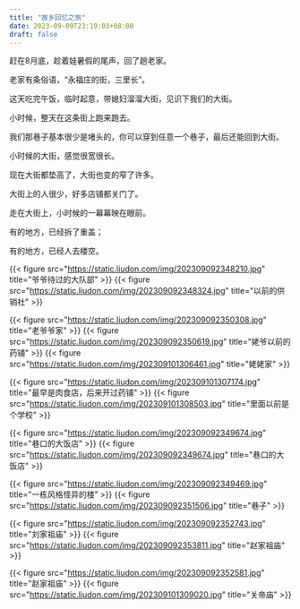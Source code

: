 ```yaml
---
title: "故乡回忆之旅"
date: 2023-09-09T23:19:03+08:00
draft: false
---
```


赶在8月底，趁着娃暑假的尾声，回了趟老家。

老家有条俗语，“永福庄的街，三里长”。

这天吃完午饭，临时起意，带媳妇溜溜大街，见识下我们的大街。

小时候，整天在这条街上跑来跑去。

我们那巷子基本很少是堵头的，你可以穿到任意一个巷子，最后还能回到大街。

小时候的大街，感觉很宽很长。

现在大街都垫高了，大街也变的窄了许多。

大街上的人很少，好多店铺都关门了。

走在大街上，小时候的一幕幕映在眼前。

有的地方，已经拆了重盖；

有的地方，已经人去楼空。

{{< figure src="https://static.liudon.com/img/202309092348210.jpg" title="爷爷待过的大队部" >}}
{{< figure src="https://static.liudon.com/img/202309092348324.jpg" title="以前的供销社" >}}

{{< figure src="https://static.liudon.com/img/202309092350308.jpg" title="老爷爷家" >}}
{{< figure src="https://static.liudon.com/img/202309092350619.jpg" title="姥爷以前的药铺" >}}
{{< figure src="https://static.liudon.com/img/202309101306461.jpg" title="姥姥家" >}}

{{< figure src="https://static.liudon.com/img/202309101307174.jpg" title="最早是肉食店，后来开过药铺" >}}
{{< figure src="https://static.liudon.com/img/202309101308503.jpg" title="里面以前是个学校" >}}

{{< figure src="https://static.liudon.com/img/202309092349674.jpg" title="巷口的大饭店" >}}
{{< figure src="https://static.liudon.com/img/202309092349674.jpg" title="巷口的大饭店" >}}

{{< figure src="https://static.liudon.com/img/202309092349469.jpg" title="一栋风格怪异的楼" >}}
{{< figure src="https://static.liudon.com/img/202309092351506.jpg" title="巷子" >}}

{{< figure src="https://static.liudon.com/img/202309092352743.jpg" title="刘家祖庙" >}}
{{< figure src="https://static.liudon.com/img/202309092353811.jpg" title="赵家祖庙" >}}

{{< figure src="https://static.liudon.com/img/202309092352581.jpg" title="赵家祖庙" >}}
{{< figure src="https://static.liudon.com/img/202309101309020.jpg" title="关帝庙" >}}